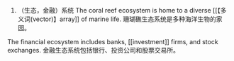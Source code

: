 1. （生态，金融）系统
The coral reef ecosystem is home to a diverse [[【多义词(vector)】array]] of marine life.
珊瑚礁生态系统是多种海洋生物的家园。

The financial ecosystem includes banks, [[investment]] firms, and stock exchanges.
金融生态系统包括银行、投资公司和股票交易所。


